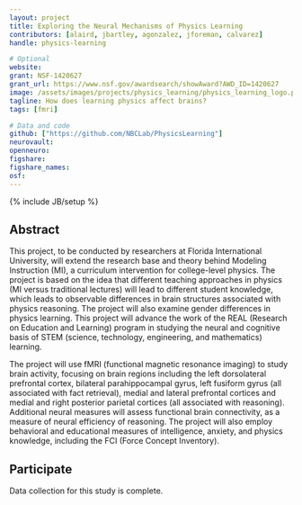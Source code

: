 ```yaml
---
layout: project
title: Exploring the Neural Mechanisms of Physics Learning
contributors: [alaird, jbartley, agonzalez, jforeman, calvarez]
handle: physics-learning

# Optional
website:
grant: NSF-1420627
grant_url: https://www.nsf.gov/awardsearch/showAward?AWD_ID=1420627
image: /assets/images/projects/physics_learning/physics_learning_logo.png
tagline: How does learning physics affect brains?
tags: [fmri]

# Data and code
github: ["https://github.com/NBCLab/PhysicsLearning"]
neurovault:
openneuro:
figshare:
figshare_names:
osf:
---
```

{% include JB/setup %}

## Abstract

This project, to be conducted by researchers at Florida International University, will extend the research base and theory behind Modeling Instruction (MI), a curriculum intervention for college-level physics. The project is based on the idea that different teaching approaches in physics (MI versus traditional lectures) will lead to different student knowledge, which leads to observable differences in brain structures associated with physics reasoning. The project will also examine gender differences in physics learning. This project will advance the work of the REAL (Research on Education and Learning) program in studying the neural and cognitive basis of STEM (science, technology, engineering, and mathematics) learning.

The project will use fMRI (functional magnetic resonance imaging) to study brain activity, focusing on brain regions including the left dorsolateral prefrontal cortex, bilateral parahippocampal gyrus, left fusiform gyrus (all associated with fact retrieval), medial and lateral prefrontal cortices and medial and right posterior parietal cortices (all associated with reasoning). Additional neural measures will assess functional brain connectivity, as a measure of neural efficiency of reasoning. The project will also employ behavioral and educational measures of intelligence, anxiety, and physics knowledge, including the FCI (Force Concept Inventory).

## Participate

Data collection for this study is complete.
